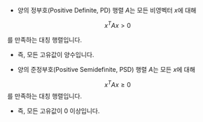 - 양의 정부호(Positive Definite, PD) 행렬 $A$는 모든 비영벡터 $x$에 대해


$$
x^T A x > 0
  $$

를 만족하는 대칭 행렬입니다.
  - 즉, 모든 고유값이 양수입니다.

- 양의 준정부호(Positive Semidefinite, PSD) 행렬 $A$는 모든 $x$에 대해


$$
  x^T A x \geq 0
  $$
를 만족하는 대칭 행렬입니다.
  - 즉, 모든 고유값이 0 이상입니다.